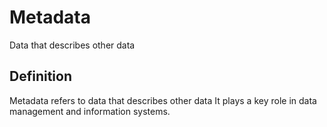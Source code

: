 # Metadata

Data that describes other data

## Definition
Metadata refers to data that describes other data It plays a key role in data management and information systems.
